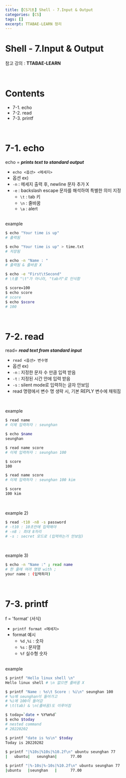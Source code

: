 ```yaml
---
title: [CS기초] Shell - 7.Input & Output
categories: [CS]
tags: []
excerpt: TTABAE-LEARN 정리
---
```


# Shell - 7.Input & Output

<script src="https://cdn.mathjax.org/mathjax/latest/MathJax.js?config=TeX-AMS-MML_HTMLorMML" type="text/javascript"></script>

참고 강의 : **TTABAE-LEARN**

<br>

# Contents

- 7-1. echo
- 7-2. read
- 7-3. printf

<br>

# 7-1. echo

echo = ***prints text to standard output***

- `echo <옵션> <메세지>`
-  옵션 ex)
  - `-n` : 메세지 출력 후, newline 문자 추가 X
  - `-e` : backslash escape 문자를 해석하여 특별한 의미 지정
    - `\t` : tab 키
    - `\n` : 줄바꿈
    - `\a` : alert

<br>
example

```bash
$ echo "Your time is up"
# 출력됨

$ echo "Your time is up" > time.txt
# 저장됨 

$ echo -n "Name : "
# 출력됨 & 줄바꿈 X

$ echo -e "First\tSecond"
# \t를 "\t"가 아니라, "tab키"로 인식함

$ score=100
$ echo score
# score
$ echo $score
# 100
```

<br>

# 7-2. read

read= ***read text from standard input***

- `read <옵션> 변수명`
-  옵션 ex)
  - `-n` : 지정한 문자 수 만큼 입력 받음
  - `-t` : 지정된 시간 안에 입력 받음
  - `-s` : silent mode로 입력하는 글자 안보임
- read 명령에서 변수 명 생략 시, 기본 REPLY 변수에 채워짐

<br>

example

```bash
$ read name
# 이제 입력하자 : seunghan

$ echo $name
seunghan

$ read name score
# 이제 입력하자 : seunghan 100

$ score
100 

$ read name score 
# 이제 입력하자 : seunghan 100 kim

$ score
100 kim
```

<br>

example 2)

```bash
$ read -t10 -n8 -s password
# -t10 : 10초안에 입력해야
# -n8 : 최대 8자리
# -s : secret 모드로 (입력하는거 안보임)
```

<br>

example 3)

```bash
$ echo -n "Name :" ; read name
# 한 줄에 여려 명령 with ;
your name : (입력하자)
```

<br>

# 7-3. printf

f = 'format' (서식)

- `printf format <메세지>`
- format 예시
  - `%d` ,`%i` : 숫자
  - `%s` : 문자열
  - `%f`  실수형 숫자

<br>
example

```bash
$ printf "Hello linux shell \n"
Hello linux shell # \n 없으면 줄바꿈 X

$ printf "Name : %s\t Score : %i\n" seunghan 100
# %s에 seunghan이 들어가고
# %i에 100이 들어감
# \t(tab) & \n(줄바꿈)도 이루어짐

$ today=`date + %Y%m%d`
$ echo $today
# nested command 
# 20220202

$ printf "date is %s\n" $today
Today is 20220202
 
$ printf "|%10s|%10s|%10.2f\n" ubuntu seunghan 77
|   ubuntu|   seunghan|      77.00

$ printf "|%-10s|%-10s|%10.2f\n" ubuntu seunghan 77
|ubuntu   |seunghan   |      77.00
```

